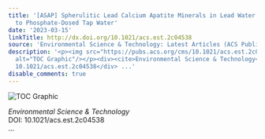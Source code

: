```yaml
---
title: '[ASAP] Spherulitic Lead Calcium Apatite Minerals in Lead Water Pipes Exposed
  to Phosphate-Dosed Tap Water'
date: '2023-03-15'
linkTitle: http://dx.doi.org/10.1021/acs.est.2c04538
source: 'Environmental Science & Technology: Latest Articles (ACS Publications)'
description: '<p><img src="https://pubs.acs.org/cms/10.1021/acs.est.2c04538/asset/images/medium/es2c04538_0007.gif"
  alt="TOC Graphic"/></p><div><cite>Environmental Science & Technology</cite></div><div>DOI:
  10.1021/acs.est.2c04538</div> ...'
disable_comments: true
---
```

<p><img src="https://pubs.acs.org/cms/10.1021/acs.est.2c04538/asset/images/medium/es2c04538_0007.gif" alt="TOC Graphic"/></p><div><cite>Environmental Science & Technology</cite></div><div>DOI: 10.1021/acs.est.2c04538</div> ...